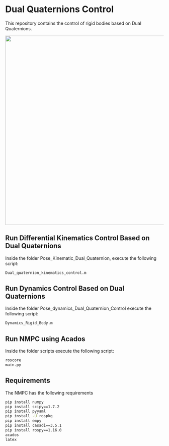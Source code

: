 # Dual Quaternions Control

This repository contains the control of rigid bodies based on Dual Quaternions.
<p float="left">
    <img src="planning_fast.gif" width="600"  />
 </p>

## Run Differential Kinematics Control Based on Dual Quaternions

Inside the folder Pose_Kinematic_Dual_Quaternion, execute the following script:

```bash
Dual_quaternion_kinematics_control.m
```

## Run Dynamics Control Based on Dual Quaternions
Inside the folder Pose_dynamics_Dual_Quaternion_Control execute the following script:
```bash
Dynamics_Rigid_Body.m
```
## Run NMPC using Acados
Inside the folder scripts execute the following script:
```bash
roscore
main.py
```
## Requirements
The NMPC has the following requirements
```bash
pip install numpy
pip install scipy==1.7.2
pip install pyyaml
pip install -U rospkg
pip install empy
pip install casadi==3.5.1
pip install rospy==1.16.0
acados
latex
```
